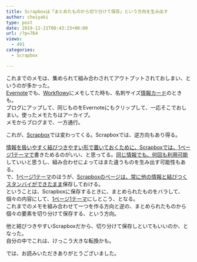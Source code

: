 ```yaml
---
title: Scrapboxは「まとめたものから切り分けて保存」という方向を生み出す
author: choiyaki
type: post
date: 2019-12-21T00:43:23+00:00
url: /?p=764
views:
  - 491
categories:
  - Scrapbox

---
```

これまでのメモは、集められて組み合わされてアウトプットされておしまい、というのが多かった。  
[Evernote][1]でも、[Workflowy][2]にメモしてた時も、名刺サイズ[情報カード][3]のときも。  
ブログにアップして、同じものをEvernoteにもクリップして、一応そこでおしまい。使ったメモたちはアーカイブ。  
メモからブログまで、一方通行。

これが、[Scrapbox][4]では変わってくる。Scrapboxでは、逆方向もあり得る。

[情報を扱いやすく結びつきやすい形で置いておくために、Scrapboxでは、1ページ1テーマで][5]書きためるのがいい、と思ってる。[同じ情報でも、何回も利用可能][6]していいと思うし、組み合わせによってはまた違うものを生み出す可能性もある。  
で、[1ページ1テーマ][7]のほうが、[Scrapboxのページは、常に他の情報と結びつくスタンバイができたまま][8]保存しておける。  
ということは、Scrapboxに保存するときに、まとめられたものをバラして、個々の内容にして、[1ページ1テーマ][7]にしとこう、となる。  
これまでのメモを組み合わせて一つを作る方向と逆の、まとめられたものから個々の要素を切り分けて保存する、という方向。

他と結びつきやすいScrapboxだから、切り分けて保存しといてもいいのか、となった。  
自分の中でこれは、けっこう大きな転換かも。

では、お読みいただきありがとうございました。

 [1]: https://scrapbox.io/choiyaki-hondana/Evernote
 [2]: https://scrapbox.io/choiyaki-hondana/Workflowy
 [3]: https://scrapbox.io/choiyaki-hondana/%E6%83%85%E5%A0%B1%E3%82%AB%E3%83%BC%E3%83%89
 [4]: https://scrapbox.io/choiyaki-hondana/Scrapbox
 [5]: https://scrapbox.io/choiyaki-hondana/%E6%83%85%E5%A0%B1%E3%82%92%E6%89%B1%E3%81%84%E3%82%84%E3%81%99%E3%81%8F%E7%B5%90%E3%81%B3%E3%81%A4%E3%81%8D%E3%82%84%E3%81%99%E3%81%84%E5%BD%A2%E3%81%A7%E7%BD%AE%E3%81%84%E3%81%A6%E3%81%8A%E3%81%8F%E3%81%9F%E3%82%81%E3%81%AB%E3%80%81Scrapbox%E3%81%A7%E3%81%AF%E3%80%811%E3%83%9A%E3%83%BC%E3%82%B81%E3%83%86%E3%83%BC%E3%83%9E%E3%81%A7
 [6]: https://scrapbox.io/choiyaki-hondana/%E5%90%8C%E3%81%98%E6%83%85%E5%A0%B1%E3%81%A7%E3%82%82%E3%80%81%E4%BD%95%E5%9B%9E%E3%82%82%E5%88%A9%E7%94%A8%E5%8F%AF%E8%83%BD
 [7]: https://scrapbox.io/choiyaki-hondana/1%E3%83%9A%E3%83%BC%E3%82%B81%E3%83%86%E3%83%BC%E3%83%9E
 [8]: https://scrapbox.io/choiyaki-hondana/Scrapbox%E3%81%AE%E3%83%9A%E3%83%BC%E3%82%B8%E3%81%AF%E3%80%81%E5%B8%B8%E3%81%AB%E4%BB%96%E3%81%AE%E6%83%85%E5%A0%B1%E3%81%A8%E7%B5%90%E3%81%B3%E3%81%A4%E3%81%8F%E3%82%B9%E3%82%BF%E3%83%B3%E3%83%90%E3%82%A4%E3%81%8C%E3%81%A7%E3%81%8D%E3%81%9F%E3%81%BE%E3%81%BE